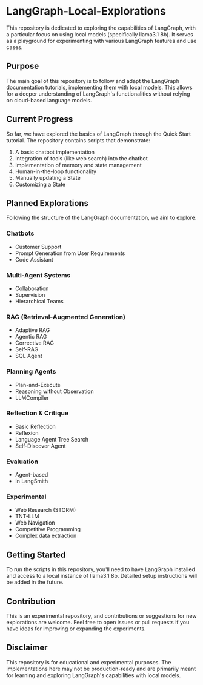 # LangGraph-Local-Explorations

This repository is dedicated to exploring the capabilities of LangGraph, with a particular focus on using local models (specifically llama3.1 8b). It serves as a playground for experimenting with various LangGraph features and use cases.

## Purpose

The main goal of this repository is to follow and adapt the LangGraph documentation tutorials, implementing them with local models. This allows for a deeper understanding of LangGraph's functionalities without relying on cloud-based language models.

## Current Progress

So far, we have explored the basics of LangGraph through the Quick Start tutorial. The repository contains scripts that demonstrate:

1. A basic chatbot implementation
2. Integration of tools (like web search) into the chatbot
3. Implementation of memory and state management
4. Human-in-the-loop functionality
5. Manually updating a State
6. Customizing a State

## Planned Explorations

Following the structure of the LangGraph documentation, we aim to explore:

### Chatbots
- Customer Support
- Prompt Generation from User Requirements
- Code Assistant

### Multi-Agent Systems
- Collaboration
- Supervision
- Hierarchical Teams

### RAG (Retrieval-Augmented Generation)
- Adaptive RAG
- Agentic RAG
- Corrective RAG
- Self-RAG
- SQL Agent

### Planning Agents
- Plan-and-Execute
- Reasoning without Observation
- LLMCompiler

### Reflection & Critique
- Basic Reflection
- Reflexion
- Language Agent Tree Search
- Self-Discover Agent

### Evaluation
- Agent-based
- In LangSmith

### Experimental
- Web Research (STORM)
- TNT-LLM
- Web Navigation
- Competitive Programming
- Complex data extraction

## Getting Started

To run the scripts in this repository, you'll need to have LangGraph installed and access to a local instance of llama3.1 8b. Detailed setup instructions will be added in the future.

## Contribution

This is an experimental repository, and contributions or suggestions for new explorations are welcome. Feel free to open issues or pull requests if you have ideas for improving or expanding the experiments.

## Disclaimer

This repository is for educational and experimental purposes. The implementations here may not be production-ready and are primarily meant for learning and exploring LangGraph's capabilities with local models.